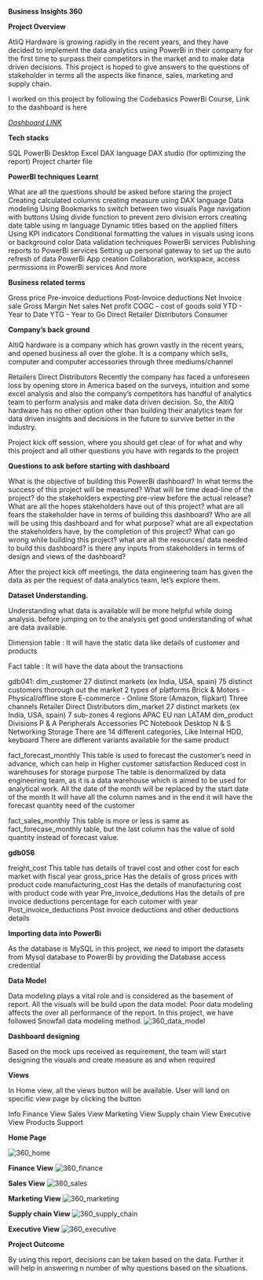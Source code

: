 **Business Insights 360**

**Project Overview**


AtliQ Hardware is growing rapidly in the recent years, and they have decided to implement the data analytics using PowerBi in their company for the first time to surpass their competitors in the market and to make data driven decisions. This project is hoped to give answers to the questions of stakeholder in terms all the aspects like finance, sales, marketing and supply chain.


I worked on this project by following the Codebasics PowerBi Course, Link to the dashboard is here

 _[Dashboard LINK](https://app.powerbi.com/view?r=eyJrIjoiOWUxZjZiMWQtNDRmZC00ZjAxLTkxMTAtYTZiZGRkMWY4YWRhIiwidCI6ImM2ZTU0OWIzLTVmNDUtNDAzMi1hYWU5LWQ0MjQ0ZGM1YjJjNCJ9)_

**Tech stacks**

SQL
PowerBi Desktop
Excel
DAX language
DAX studio (for optimizing the report)
Project charter file


**PowerBI techniques Learnt**

What are all the questions should be asked before staring the project
Creating calculated columns
creating measure using DAX language
Data modeling
Using Bookmarks to switch between two visuals
Page navigation with buttons
Using divide function to prevent zero division errors
creating date table using m language
Dynamic titles based on the applied filters
Using KPI indicators
Conditional formatting the values in visuals using icons or background color
Data validation techniques
PowerBi services
Publishing reports to PowerBi services
Setting up personal gateway to set up the auto refresh of data
PowerBi App creation
Collaboration, workspace, access permissions in PowerBi services
And more 


**Business related terms**

Gross price
Pre-invoice deductions
Post-Invoice deductions
Net Invoice sale
Gross Margin
Net sales
Net profit
COGC - cost of goods sold
YTD - Year to Date
YTG - Year to Go
Direct
Retailer
Distributors
Consumer


**Company’s back ground**

AltiQ hardware is a company which has grown vastly in the recent years, and opened business all over the globe. It is a company which sells, computer and computer accessories through three mediums/channel

Retailers
Direct
Distributors
Recently the company has faced a unforeseen loss by opening store in America based on the surveys, intuition and some excel analysis and also the company’s competitors has handful of analytics team to perform analysis and make data driven decision. So, the AltiQ hardware has no other option other than building their analytics team for data driven insights and decisions in the future to survive better in the industry.

Project kick off session, where you should get clear of for what and why this project and all other questions you have with regards to the project


**Questions to ask before starting with dashboard**

What is the objective of building this PowerBi dashboard?
In what terms the success of this project will be measured?
What will be time dead-line of the project?
do the stakeholders expecting pre-view before the actual release?
What are all the hopes stakeholders have out of this project?
what are all fears the stakeholder have in terms of building this dashboard?
Who are all will be using this dashboard and for what purpose?
what are all expectation the stakeholders have, by the completion of this project?
What can go wrong while building this project?
what are all the resources/ data needed to build this dashboard?
is there any inputs from stakeholders in terms of design and views of the dashboard?

After the project kick off meetings, the data engineering team has given the data as per the request of data analytics team, let’s explore them.

**Dataset Understanding.**

Understanding what data is available will be more helpful while doing analysis. before jumping on to the analysis get good understanding of what are data available.

Dimension table : It will have the static data like details of customer and products

Fact table : It will have the data about the transactions

gdb041:
  dim_customer
    27 distinct markets (ex India, USA, spain)
    75 distinct customers thorough out the market
    2 types of platforms
      Brick & Motors - Physical/offline store
      E-commerce - Online Store (Amazon, flipkart)
    Three channels
      Retailer
      Direct
      Distributors
dim_market
    27 distinct markets (ex India, USA, spain)
    7 sub-zones
    4 regions
      APAC
      EU
      nan
      LATAM
dim_product
  Divisions
    P & A
      Peripherals
      Accessories
    PC
      Notebook
      Desktop
    N & S
      Networking
      Storage
  There are 14 different categories, Like Internal HDD, keyboard
  There are different variants available for the same product
  
fact_forecast_monthly
  This table is used to forecast the customer’s need in advance, which can help in
    Higher customer satisfaction
    Reduced cost in warehouses for storage purpose
  The table is denormalized by data engineering team, as it is a data warehouse which is aimed to be used for analytical work.
  All the date of the month will be replaced by the start date of the month
  It will have all the column names and in the end it will have the forecast quantity need of the customer
  
fact_sales_monthly
  This table is more or less is same as fact_forecase_monthly table, but the last column has the value of sold quantity instead of forecast value.
  
**gdb056**

freight_cost
  This table has details of travel cost and other cost for each market with fiscal year
gross_price
  Has the details of gross prices with product code
manufacturing_cost
  Has the details of manufacturing cost with product code with year
Pre_invoice_dedutions
  Has the details of pre invoice deductions percentage for each cutomer with year
Post_invoice_deductions
  Post invoice deductions and other deductions details
  
**Importing data into PowerBi**

As the database is MySQL in this project, we need to import the datasets from Mysql database to PowerBi by providing the Database access credential

**Data Model**

Data modeling plays a vital role and is considered as the basement of report. All the visuals will be build upon the data model.
Poor data modeling affects the over all performance of the report.
In this project, we have followed Snowfall data modeling method.
![360_data_model](https://github.com/yatishkumarpatil/Power-Bi-Projects/assets/127754539/46eaf809-e73c-4c29-882d-32acad42f970)



**Dashboard designing**

Based on the mock ups received as requirement, the team will start designing the visuals and create measure as and when required

**Views**

In Home view, all the views button will be available. User will land on specific view page by clicking the button

Info
Finance View
Sales View
Marketing View
Supply chain View
Executive View
Products
Support


**Home Page**

![360_home](https://github.com/yatishkumarpatil/Power-Bi-Projects/assets/127754539/07d500cb-c405-4396-918e-130b50cb5c99)


**Finance View**
![360_finance](https://github.com/yatishkumarpatil/Power-Bi-Projects/assets/127754539/dcb8db30-cf61-466c-a11f-d2c05c783f0d)


**Sales View**
![360_sales](https://github.com/yatishkumarpatil/Power-Bi-Projects/assets/127754539/6d3be72c-4e0a-47b5-9e43-0d40eabe5c67)


**Marketing View**
![360_marketing](https://github.com/yatishkumarpatil/Power-Bi-Projects/assets/127754539/b5ccafb2-92f0-4898-9646-79c2da110872)


**Supply chain View**
![360_supply_chain](https://github.com/yatishkumarpatil/Power-Bi-Projects/assets/127754539/82f8c250-abe8-4529-aacb-6f50cc169eee)


**Executive View**
![360_executive](https://github.com/yatishkumarpatil/Power-Bi-Projects/assets/127754539/25a9b55a-e522-440d-9145-f50c1fa70864)


**Project Outcome**

By using this report, decisions can be taken based on the data. Further it will help in answering n number of why questions based on the situations.
